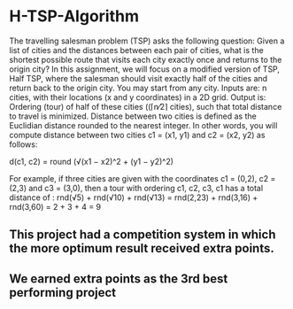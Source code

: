 # H-TSP-Algorithm
The travelling salesman problem (TSP) asks the following question: Given a list of cities and the
distances between each pair of cities, what is the shortest possible route that visits each city exactly
once and returns to the origin city? In this assignment, we will focus on a modified version of TSP,
Half TSP, where the salesman should visit exactly half of the cities and return back to the origin city.
You may start from any city.
Inputs are: n cities, with their locations (x and y coordinates) in a 2D grid.
Output is: Ordering (tour) of half of these cities ((⌈n⁄2⌉ cities), such that total distance to travel is
minimized.
Distance between two cities is defined as the Euclidian distance rounded to the nearest integer. In
other words, you will compute distance between two cities c1 = (x1, y1) and c2 = (x2, y2) as
follows:

d(c1, c2) = round (√(x1 − x2)^2 + (y1 − y2)^2)

For example, if three cities are given with the coordinates c1 = (0,2), c2 = (2,3) and c3 = (3,0),
then a tour with ordering c1, c2, c3, c1 has a total distance of :
rnd(√5) + rnd(√10) + rnd(√13) = rnd(2,23) + rnd(3,16) + rnd(3,60) = 2 + 3 + 4 = 9

## **This project had a competition system in which the more optimum result received extra points.**


## **We earned extra points as the 3rd best performing project**



